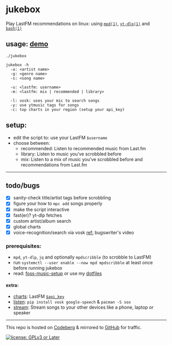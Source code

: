 # jukebox

Play LastFM recommendations on linux: using [`mpd(1)`](https://man.archlinux.org/man/mpd.1), [`yt-dlp(1)`](https://man.archlinux.org/man/yt-dlp.1) and [`bash(1)`](https://man.archlinux.org/man/bash.1)

## usage: [demo](https://www.youtube.com/watch?v=k2hNvjDdBRk)

`./jukebox`

```
jukebox -h
  -a: <artist name>
  -g: <genre name>
  -s: <song name>

  -u: <lastfm: username>
  -m: <lastfm: mix | recommended | library>

  -l: vosk: uses your mic to search songs
  -y: use ytmusic tags for songs
  -c: top charts in your region (setup your api_key)

```

## setup:

- edit the script to: use your LastFM `$username`
- choose between:
  * recommended: Listen to recommended music from Last.fm
  * library: Listen to music you’ve scrobbled before
  * mix: Listen to a mix of music you’ve scrobbled before and recommendations from Last.fm

---
## todo/bugs

- [x] sanity-check title/artist tags before scrobbling
- [x] figure your how to `mpc add` songs properly
- [x] make the script interactive
- [x] fast(er)? yt-dlp fetches
- [x] custom artist/album search
- [x] global charts
- [x] voice-recognition/search via vosk [ref:](https://piped.video/watch?v=zXEvKJl_krY) bugswriter's video

### prerequisites:

- `mpd`, `yt-dlp`, `jq` and optionally `mpdscribble` (to scrobble to LastFM)
- run `systemctl --user enable --now mpd mpdscribble` at least once before running jukebox
- read: [foss-music-setup](https://polarhive.net/blog/foss-music-setup) or use my [dotfiles](https://polarhive.net/dots)

#### extra:

- [charts](charts): LastFM [`$api_key`](https://www.last.fm/api/account/create)
- [listen](listen): `pip install vosk google-speech` & `pacman -S sox`
- [stream](stream): Stream songs to your other devices like a phone, laptop or speaker

---
This repo is hosted on [Codeberg](https://polarhive.net/jukebox) & mirrored to [GitHub](https://polarhive.net/github) for traffic.

[![license: GPLv3 or Later](https://polarhive.net/assets/badges/gpl-3.svg)](https://www.gnu.org/licenses/gpl-3.0.txt)

